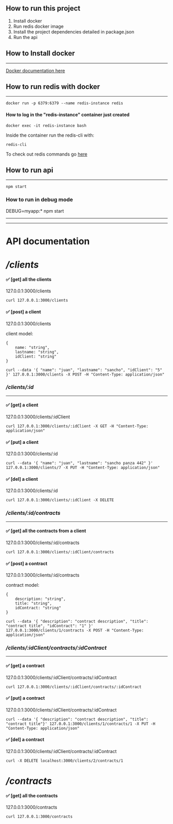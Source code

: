 

## How to run this project

1. Install docker
2. Run redis docker image 
3. Install the project dependencies detailed in package.json
4. Run the api


## How to Install docker
--------------------

[Docker documentation here](https://docs.docker.com/engine/install/)

## How to run redis with docker
--------------------
```
docker run -p 6379:6379 --name redis-instance redis
```


#### How to log in the "redis-instance" container just created

```
docker exec -it redis-instance bash
```

Inside the container run the redis-cli with:

```
redis-cli
```

To check out redis commands go [here](https://redis.io/commands)

## How to run api
-------------------------
```
npm start
```

### How to run in debug mode

DEBUG=myapp:* npm start

-------------------
---------------


# API documentation 

# */clients*

#### &#x2705; [get] all the clients
127.0.0.1:3000/clients 
```
curl 127.0.0.1:3000/clients 
```
#### &#x2705; [post] a client
127.0.0.1:3000/clients 

client model:

```
{
    name: "string",
    lastname: "string",
    idClient: "string"
}
```

```
curl --data '{ "name": "juan", "lastname": "sancho", "idClient": "5" }' 127.0.0.1:3000/clients -X POST -H "Content-Type: application/json"
```
### */clients/:id*
------
#### &#x2705; [get] a client
127.0.0.1:3000/clients/:idClient
```
curl 127.0.0.1:3000/clients/:idClient -X GET -H "Content-Type: application/json"
```
#### &#x2705; [put] a client
127.0.0.1:3000/clients/:id
```
curl --data '{ "name": "juan", "lastname": "sancho panza 442" }' 127.0.0.1:3000/clients/7 -X PUT -H "Content-Type: application/json"
```
#### &#x2705; [del] a client
127.0.0.1:3000/clients/:id
```
curl 127.0.0.1:3000/clients/:idClient -X DELETE
```
### */clients/:id/contracts*
------
#### &#x2705; [get] all the contracts from a client
127.0.0.1:3000/clients/:id/contracts
```
curl 127.0.0.1:3000/clients/:idClient/contracts
```
#### &#x2705; [post] a contract
127.0.0.1:3000/clients/:id/contracts 

contract model:

```
{
    description: "string",
    title: "string",
    idContract: "string"
}
```

```
curl --data '{ "description": "contract description", "title": "contract title", "idContract": "1" }' 127.0.0.1:3000/clients/1/contracts -X POST -H "Content-Type: application/json"
```
### */clients/:idClient/contracts/:idContract*
------

#### &#x2705; [get] a contract
127.0.0.1:3000/clients/:idClient/contracts/:idContract
```
curl 127.0.0.1:3000/clients/:idClient/contracts/:idContract
```
#### &#x2705; [put] a contract
127.0.0.1:3000/clients/:idClient/contracts/:idContract
```
curl --data '{ "description": "contract description", "title": "contract title"}' 127.0.0.1:3000/clients/1/contracts/1 -X PUT -H "Content-Type: application/json"
```
#### &#x2705; [del] a contract
127.0.0.1:3000/clients/:idClient/contracts/:idContract
```
curl -X DELETE localhost:3000/clients/2/contracts/1
```


# */contracts*

#### &#x2705; [get] all the contracts
127.0.0.1:3000/contracts 
```
curl 127.0.0.1:3000/contracts 
```